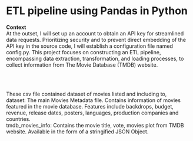 # ETL pipeline using Pandas in Python

<b>Context</b><br>
At the outset, I will set up an account to obtain an API key for streamlined data requests. Prioritizing security and to prevent direct embedding of the API key in the source code, I will establish a configuration file named config.py. This project focuses on constructing an ETL pipeline, encompassing data extraction, transformation, and loading processes, to collect information from The Movie Database (TMDB) website.

<br><br>

These csv file contained dataset of movies listed and including to, <br>
dataset: The main Movies Metadata file. Contains information of movies featured in the movie database. Features include backdrops, budget, revenue, release dates, posters, languages, production companies and countries.<br>
tmdb_movies_info: Contains the movie title, vote, movies plot from TMDB website. Available in the form of a stringified JSON Object.<br>




